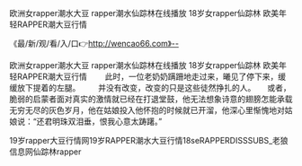 欧洲女rapper潮水大豆
rapper潮水仙踪林在线播放
18岁女rapper仙踪林
欧美年轻RAPPER潮大豆行情


《最/新/观/看/入/口👉http://wencao66.com》--

欧洲女rapper潮水大豆
rapper潮水仙踪林在线播放
18岁女rapper仙踪林
欧美年轻RAPPER潮大豆行情
　　此时，一位老奶奶蹒跚地走过来，曦见了停下来，缓缓放下提着的左腿。
　　并没有改变，改变的只是这些徒然挣扎的人。　　或者，脆弱的启蒙者面对真实的激情就已经在打退堂鼓，他无法想象诗意的翅膀怎能承载无穷无尽的灰色岁月，他在姑娘投入他怀抱的时候就已开溜，他深心里惭愧地对姑娘说：“还君明珠双泪垂，恨我心意太踌躇。”





19岁rapper大豆行情网19岁RAPPER潮水大豆行情18seRAPPERDISSSUBS_老狼信息网仙踪林rapper
